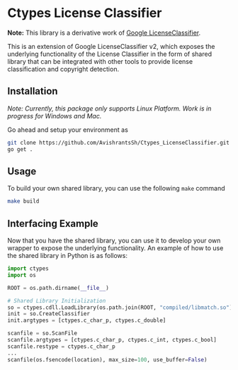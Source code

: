 Ctypes License Classifier
==================
**Note:** This library is a derivative work of [Google LicenseClassifier](https://github.com/google/licenseclassifier).

This is an extension of Google LicenseClassifier v2, which exposes the underlying functionality of the License Classifier in the form of shared library that can be integrated with other tools to provide license classification and copyright detection.

Installation
------------
_Note: Currently, this package only supports Linux Platform. Work is in progress for Windows and Mac._

Go ahead and setup your environment as
```sh
git clone https://github.com/AvishrantsSh/Ctypes_LicenseClassifier.git
go get .
```

Usage
-----
To build your own shared library, you can use the following `make` command
```sh
make build
```

Interfacing Example
-------------------
Now that you have the shared library, you can use it to develop your own wrapper to expose the underlying functionality. An example of how to use the shared library in Python is as follows:
```python
import ctypes
import os

ROOT = os.path.dirname(__file__)

# Shared Library Initialization
so = ctypes.cdll.LoadLibrary(os.path.join(ROOT, "compiled/libmatch.so"))
init = so.CreateClassifier
init.argtypes = [ctypes.c_char_p, ctypes.c_double]

scanfile = so.ScanFile
scanfile.argtypes = [ctypes.c_char_p, ctypes.c_int, ctypes.c_bool]
scanfile.restype = ctypes.c_char_p
...
scanfile(os.fsencode(location), max_size=100, use_buffer=False)
```